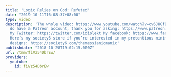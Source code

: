 ```yaml
---
title: 'Logic Relies on God: Refuted'
date: "2019-10-11T16:08:37+08:00"
type: video
description: 'The whole video: https://www.youtube.com/watch?v=cv6JHGfB9Sk Yes, I
  do have a Patreon account, thank you for asking: https://www.patreon.com/themessianicmanic
  My Twitter: https://twitter.com/idiolekt My facebook: https://www.facebook.com/themessianicmanic/
  Here’s my society6 store if you’re interested in my pretentious minimalist poster
  designs: https://society6.com/themessianicmanic'
publishdate: "2018-10-28T19:02:15.000Z"
url: /tmm/fiVz54DbrEw/
providers:
  youtube:
    id: fiVz54DbrEw
---
```

